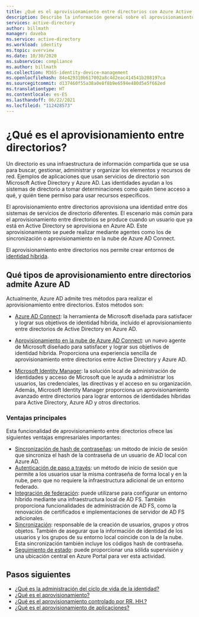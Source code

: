 ```yaml
---
title: ¿Qué es el aprovisionamiento entre directorios con Azure Active Directory? | Microsoft Docs
description: Describe la información general sobre el aprovisionamiento entre directorios.
services: active-directory
author: billmath
manager: daveba
ms.service: active-directory
ms.workload: identity
ms.topic: overview
ms.date: 10/30/2020
ms.subservice: compliance
ms.author: billmath
ms.collection: M365-identity-device-management
ms.openlocfilehash: 84e429310b617002a8c4d2eac414541b288197ca
ms.sourcegitcommit: d137460f55a38a0e8f8b9e6594e480d5e5f662ed
ms.translationtype: HT
ms.contentlocale: es-ES
ms.lasthandoff: 06/22/2021
ms.locfileid: "112428573"
---
```

# <a name="what-is-inter-directory-provisioning"></a>¿Qué es el aprovisionamiento entre directorios?

Un directorio es una infraestructura de información compartida que se usa para buscar, gestionar, administrar y organizar los elementos y recursos de red.  Ejemplos de aplicaciones que usan servicios de directorio son Microsoft Active Directory y Azure AD.  Las identidades ayudan a los sistemas de directorio a tomar determinaciones como quién tiene acceso a qué, y quién tiene permiso para usar recursos específicos.

El aprovisionamiento entre directorios aprovisiona una identidad entre dos sistemas de servicios de directorio diferentes.   El escenario más común para el aprovisionamiento entre directorios se produce cuando un usuario que ya está en Active Directory se aprovisiona en Azure AD. Este aprovisionamiento se puede realizar mediante agentes como los de sincronización o aprovisionamiento en la nube de Azure AD Connect.

El aprovisionamiento entre directorios nos permite crear entornos de [identidad híbrida](../hybrid/whatis-hybrid-identity.md).


## <a name="what-types-of-inter-directory-provisioning-does-azure-ad-support"></a>Qué tipos de aprovisionamiento entre directorios admite Azure AD

Actualmente, Azure AD admite tres métodos para realizar el aprovisionamiento entre directorios. Estos métodos son:

- [Azure AD Connect](../hybrid/whatis-azure-ad-connect.md): la herramienta de Microsoft diseñada para satisfacer y lograr sus objetivos de identidad híbrida, incluido el aprovisionamiento entre directorios de Active Directory en Azure AD.

- [Aprovisionamiento en la nube de Azure AD Connect](../cloud-sync/what-is-cloud-sync.md): un nuevo agente de Microsoft diseñado para satisfacer y lograr sus objetivos de identidad híbrida.  Proporciona una experiencia sencilla de aprovisionamiento entre directorios entre Active Directory y Azure AD.

- [Microsoft Identity Manager](/microsoft-identity-manager/microsoft-identity-manager-2016): la solución local de administración de identidades y acceso de Microsoft que le ayuda a administrar los usuarios, las credenciales, las directivas y el acceso en su organización. Además, Microsoft Identity Manager proporciona un aprovisionamiento avanzado entre directorios para lograr entornos de identidades híbridas para Active Directory, Azure AD y otros directorios.

### <a name="key-benefits"></a>Ventajas principales

Esta funcionalidad de aprovisionamiento entre directorios ofrece las siguientes ventajas empresariales importantes:

- [Sincronización de hash de contraseñas](../hybrid/whatis-phs.md): un método de inicio de sesión que sincroniza el hash de la contraseña de un usuario de AD local con Azure AD.
- [Autenticación de paso a través](../hybrid/how-to-connect-pta.md): un método de inicio de sesión que permite a los usuarios usar la misma contraseña de forma local y en la nube, pero que no requiere la infraestructura adicional de un entorno federado.
- [Integración de federación](../hybrid/how-to-connect-fed-whatis.md): puede utilizarse para configurar un entorno híbrido mediante una infraestructura local de AD FS. También proporciona funcionalidades de administración de AD FS, como la renovación de certificados e implementaciones de servidor de AD FS adicionales.
- [Sincronización](../hybrid/how-to-connect-sync-whatis.md): responsable de la creación de usuarios, grupos y otros objetos.  También de asegurar que la información de identidad de los usuarios y los grupos de su entorno local coincide con la de la nube.  Esta sincronización también incluye los códigos hash de contraseña.
- [Seguimiento de estado](../hybrid/whatis-azure-ad-connect.md): puede proporcionar una sólida supervisión y una ubicación central en Azure Portal para ver esta actividad. 


## <a name="next-steps"></a>Pasos siguientes 
- [¿Qué es la administración del ciclo de vida de la identidad?](what-is-identity-lifecycle-management.md)
- [¿Qué es el aprovisionamiento?](what-is-provisioning.md)
- [¿Qué es el aprovisionamiento controlado por RR. HH.?](what-is-hr-driven-provisioning.md)
- [¿Qué es el aprovisionamiento de aplicaciones?](what-is-app-provisioning.md)